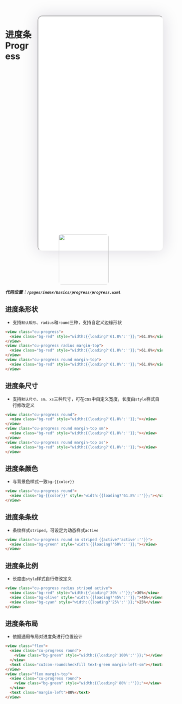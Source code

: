 <!--
 * @Descripttion: 
 * @version: V1.0
 * @Author: Xiaokang Lei
 * @email: lxk201808@163.com
 * @Date: 2022-12-02 17:30:18
 * @LastEditors: Xiaokang Lei
 * @LastEditTime: 2022-12-05 17:00:56
-->

<div style="width:400px; height:700px; float:right; padding-left:3%;">
    <iframe src="./h5/index.html#/pages/index/basics/progress/progress" width="400" height="750" style="border-radius:15px; box-shadow:0 0 50px 0px rgb(30 0 60 / 15%);"></iframe>
</div>

# 进度条Progress

<div align=center>
  <img width="160px" style="border-radius: 5%;" src="https://s1.ax1x.com/2022/11/30/zwKDdU.jpg">
</div>

***代码位置：`/pages/index/basics/progress/progress.wxml`***

## 进度条形状

- 支持`默认矩形`、`radius`和`round`三种，支持自定义边缘形状

```html
<view class="cu-progress">
  <view class="bg-red" style="width:{{loading?'61.8%':''}};">61.8%</view>
</view>
<view class="cu-progress radius margin-top">
  <view class="bg-red" style="width:{{loading?'61.8%':''}};">61.8%</view>
</view>
<view class="cu-progress round margin-top">
  <view class="bg-red" style="width:{{loading?'61.8%':''}};">61.8%</view>
</view>
```

## 进度条尺寸

- 支持`默认尺寸`、`sm`、`xs`三种尺寸，可在css中自定义宽度，长度由`style`样式自行修改定义

```html
<view class="cu-progress round">
  <view class="bg-red" style="width:{{loading?'61.8%':''}};"></view>
</view>
<view class="cu-progress round margin-top sm">
  <view class="bg-red" style="width:{{loading?'61.8%':''}};"></view>
</view>
<view class="cu-progress round margin-top xs">
  <view class="bg-red" style="width:{{loading?'61.8%':''}};"></view>
</view>
```

## 进度条颜色

- 与背景色样式一致`bg-{{color}}`

```html
<view class="cu-progress round">
  <view class="bg-{{color}}" style="width:{{loading?'61.8%':''}};"></view>
</view>
```

## 进度条条纹

- 条纹样式`striped`，可设定为动态样式`active`

```html
<view class="cu-progress round sm striped {{active?'active':''}}">
  <view class="bg-green" style="width:{{loading?'60%':''}};"></view>
</view>
```

## 进度条比例

- 长度由`style`样式自行修改定义

```html
<view class="cu-progress radius striped active">
  <view class="bg-red" style="width:{{loading?'30%':''}};">30%</view>
  <view class="bg-olive" style="width:{{loading?'45%':''}};">45%</view>
  <view class="bg-cyan" style="width:{{loading?'25%':''}};">25%</view>
</view>
```

## 进度条布局

- 依据通用布局对进度条进行位置设计

```html
<view class="flex">
  <view class="cu-progress round">
    <view class="bg-green" style="width:{{loading?'100%':''}};"></view>
  </view>
  <text class="cuIcon-roundcheckfill text-green margin-left-sm"></text>
</view>
<view class="flex margin-top">
  <view class="cu-progress round">
    <view class="bg-green" style="width:{{loading?'80%':''}};"></view>
  </view>
  <text class="margin-left">80%</text>
</view>
```

